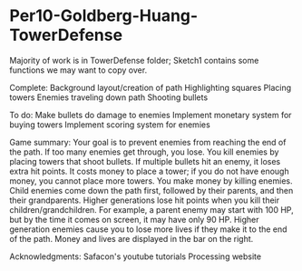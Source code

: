 Per10-Goldberg-Huang-TowerDefense
=================================

Majority of work is in TowerDefense folder; Sketch1 contains some functions we may want to copy over.

Complete:
Background layout/creation of path
Highlighting squares
Placing towers
Enemies traveling down path
Shooting bullets

To do:
Make bullets do damage to enemies
Implement monetary system for buying towers
Implement scoring system for enemies

Game summary:
Your goal is to prevent enemies from reaching the end of the path. If too many enemies get through, you lose. You kill enemies by placing towers that shoot bullets. If multiple bullets hit an enemy, it loses extra hit points. It costs money to place a tower; if you do not have enough money, you cannot place more towers. You make money by killing enemies. Child enemies come down the path first, followed by their parents, and then their grandparents. Higher generations lose hit points when you kill their children/grandchildren. For example, a parent enemy may start with 100 HP, but by the time it comes on screen, it may have only 90 HP. Higher generation enemies cause you to lose more lives if they make it to the end of the path. Money and lives are displayed in the bar on the right.

Acknowledgments:
Safacon's youtube tutorials
Processing website
